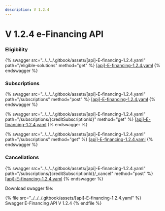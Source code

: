 ```yaml
---
description: V 1.2.4
---
```


# V 1.2.4 e-Financing API

### Eligibility

{% swagger src="../../../.gitbook/assets/[api]-E-financing-1.2.4.yaml" path="/eligible-solutions" method="get" %}
[\[api\]-E-financing-1.2.4.yaml](../../../.gitbook/assets/[api]-E-financing-1.2.4.yaml)
{% endswagger %}

### Subscriptions

{% swagger src="../../../.gitbook/assets/[api]-E-financing-1.2.4.yaml" path="/subscriptions" method="post" %}
[\[api\]-E-financing-1.2.4.yaml](../../../.gitbook/assets/[api]-E-financing-1.2.4.yaml)
{% endswagger %}

{% swagger src="../../../.gitbook/assets/[api]-E-financing-1.2.4.yaml" path="/subscriptions/{creditSubscriptionId}" method="get" %}
[\[api\]-E-financing-1.2.4.yaml](../../../.gitbook/assets/[api]-E-financing-1.2.4.yaml)
{% endswagger %}

{% swagger src="../../../.gitbook/assets/[api]-E-financing-1.2.4.yaml" path="/subscriptions" method="get" %}
[\[api\]-E-financing-1.2.4.yaml](../../../.gitbook/assets/[api]-E-financing-1.2.4.yaml)
{% endswagger %}

### Cancellations

{% swagger src="../../../.gitbook/assets/[api]-E-financing-1.2.4.yaml" path="/subscriptions/{creditSubscriptionId}/_cancel" method="post" %}
[\[api\]-E-financing-1.2.4.yaml](../../../.gitbook/assets/[api]-E-financing-1.2.4.yaml)
{% endswagger %}

Download swagger file:

{% file src="../../../.gitbook/assets/[api]-E-financing-1.2.4.yaml" %}
Swagger E-Financing API V 1.2.4
{% endfile %}
